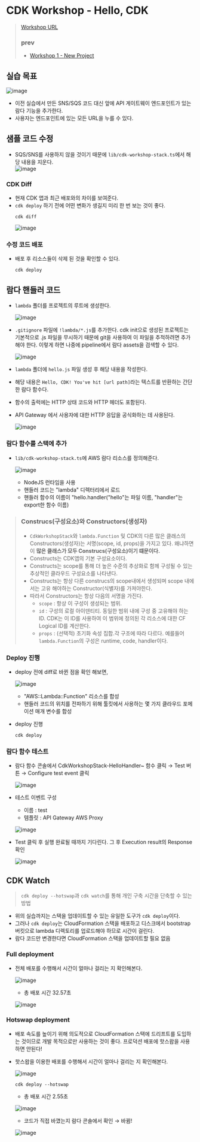 # CDK Workshop - Hello, CDK
> [Workshop URL](https://cdkworkshop.com/)
> ### prev
> - [Workshop 1 - New Project](https://github.com/Clary0122/AWS/blob/main/CDK/CDK-workshop-1-NewProject.md)

## 실습 목표
![image](https://user-images.githubusercontent.com/79209568/175438339-b286fa5b-d984-4e44-a31d-a562281034b4.png)

- 이전 실습에서 만든 SNS/SQS 코드 대신 앞에 API 게이트웨이 엔드포인트가 있는 람다 기능을 추가한다.
- 사용자는 엔드포인트에 있는 모든 URL을 누를 수 있다.

## 샘플 코드 수정
- SQS/SNS를 사용하지 않을 것이기 때문에 `lib/cdk-workshop-stack.ts`에서 해당 내용을 지운다.  
  ![image](https://user-images.githubusercontent.com/79209568/175447580-4934a802-897c-4b7f-98f6-5d482831ee64.png)

### CDK Diff
- 현재 CDK 앱과 최근 배포와의 차이를 보여준다.
- `cdk deploy` 하기 전에 어떤 변화가 생길지 미리 한 번 보는 것이 좋다.
  ```
  cdk diff
  ```
  ![image](https://user-images.githubusercontent.com/79209568/175466814-04bc189c-dfe4-493f-8eff-29c9eb7979ed.png)

### 수정 코드 배포
- 배포 후 리소스들이 삭제 된 것을 확인할 수 있다.
  ```
  cdk deploy
  ```
  
## 람다 핸들러 코드
- `lambda` 폴더를 프로젝트의 루트에 생성한다.   
  
  ![image](https://user-images.githubusercontent.com/79209568/175468261-272a10f6-a90d-4dab-8a70-66222afc1ed7.png)

- `.gitignore` 파일에 `!lambda/*.js`를 추가한다. cdk init으로 생성된 프로젝트는 기본적으로 .js 파일을 무시하기 때문에 git을 사용하여 이 파일을 추적하려면 추가해야 한다. 이렇게 하면 나중에 pipeline에서 람다 assets을 검색할 수 있다.  
  
  ![image](https://user-images.githubusercontent.com/79209568/175468423-9b455494-0d25-48f0-8cba-8ac7611d9e78.png)
- `lambda` 폴더에 `hello.js` 파일 생성 후 해당 내용을 작성한다.
- 해당 내용은 `Hello, CDK! You've hit [url path]`라는 텍스트를 반환하는 간단한 람다 함수다.
- 함수의 출럭에는 HTTP 상태 코드와 HTTP 헤더도 포함된다. 
- API Gateway 에서 사용자에 대한 HTTP 응답을 공식화하는 데 사용된다.
  
  ![image](https://user-images.githubusercontent.com/79209568/175468732-6f0c2316-54ea-44ff-a6e0-e3ab3b1504c7.png)

### 람다 함수를 스택에 추가
- `lib/cdk-workshop-stack.ts`에 AWS 람다 리소스를 정의해준다.  
  
  ![image](https://user-images.githubusercontent.com/79209568/175470319-557c4504-92fc-4617-8b7c-2f3c50043caf.png)
  - NodeJS 런타임을 사용
  - 핸들러 코드는 "lambda" 디렉터리에서 로드
  - 핸들러 함수의 이름이 "hello.handler("hello"는 파일 이름, "handler"는 export한 함수 이름)

> ### Construcs(구성요소)와 Constructors(생성자)
> - `CdkWorkshopStack`와 `lambda.Function` 및 CDK의 다른 많은 클래스의 Constructors(생성자)는 서명(scope, id, props)을 가지고 있다. 왜냐하면 이 **많은 클래스가 모두 Construcs(구성요소)이기 떄문이다.**
> - Constructs는 CDK앱의 기본 구성요소이다.
> - Constructs는 scope를 통해 더 높은 수준의 추상화로 함께 구성될 수 있는 추상적인 클라우드 구성요소를 나타낸다.
> - Constructs는 항상 다른 construcs의 scope내에서 생성되며 scope 내에서는 고유 해야하는 Constructor(식별자)를 가져야한다.
> - 따라서 Constructors는 항상 다음의 서명을 가진다.
>   - `scope` : 항상 이 구성이 생성되는 범위. 
>   - `id` : 구성의 로컬 아이덴티티. 동일한 범위 내에 구성 중 고유해야 하는 ID. CDK는 이 ID를 사용하여 이 범위에 정의된 각 리소스에 대한 CF Logical ID를 계산한다.
>   - `props` : (선택적) 초기화 속성 집합.각 구조에 따라 다르다. 예를들어 `lambda.Function`의 구성은 runtime, code, handler이다.

### Deploy 진행
- deploy 전에 diff로 바뀐 점을 확인 해보면,  
  
  ![image](https://user-images.githubusercontent.com/79209568/175480051-f38ebbfb-d84e-408c-b730-5a71db097588.png)
  - "AWS::Lambda::Function" 리소스를 합성
  - 핸들러 코드의 위치를 전파하기 위해 툴킷에서 사용하는 몇 가지 클라우드 포메이션 매개 변수를 합성
- deploy 진행
  ```
  cdk deploy
  ```
### 람다 함수 테스트
- 람다 함수 콘솔에서 CdkWorkshopStack-HelloHandler~ 함수 클릭 → Test 버튼 → Configure test event 클릭  
  
  ![image](https://user-images.githubusercontent.com/79209568/175484681-797f33a5-2e40-48c8-ba91-009046a65130.png)
- 테스트 이벤트 구성
  - 이름 : test
  - 템플릿 : API Gateway AWS Proxy  
  
  ![image](https://user-images.githubusercontent.com/79209568/175486679-5de0068a-215b-4e3f-89b7-313a94ad5f17.png)
- Test 클릭 후 실행 완료될 때까지 기다린다. 그 후 Execution result의 Response 확인  
  
  ![image](https://user-images.githubusercontent.com/79209568/175487030-8b3cc4bf-ee99-4543-87be-47374d7a92e1.png)

## CDK Watch
> `cdk deploy --hotswap`과 `cdk watch`를 통해 개인 구축 시간을 단축할 수 있는 방법
- 위의 실습까지는 스택을 업데이트할 수 있는 유일한 도구가 `cdk deploy`이다.
- 그러나 `cdk deploy`는 CloudFormation 스택을 배포하고 디스크에서 bootstrap 버킷으로 lambda 디렉토리를 업로드해야 하므로 시간이 걸린다.
- 람다 코드만 변경한다면 CloudFormation 스택을 업데이트할 필요 없음

### Full deployment
- 전체 배포를 수행해서 시간이 얼마나 걸리는 지 확인해본다.  
  
  ![image](https://user-images.githubusercontent.com/79209568/175499100-3558cc6c-ff95-4c43-a533-02d451cc892e.png)
  - 총 배포 시간 32.57초  
  
  ![image](https://user-images.githubusercontent.com/79209568/175499302-1c285cb5-e1c3-4051-b26d-7b3851a58506.png)

### Hotswap deployment
- 배포 속도를 높이기 위해 의도적으로 CloudFormation 스택에 드리프트를 도입하는 것이므로 개발 목적으로만 사용하는 것이 좋다. 프로덕션 배포에 핫스왑을 사용하면 안된다!
- 핫스왑을 이용한 배포를 수행해서 시간이 얼마나 걸리는 지 확인해본다.
  
  ![image](https://user-images.githubusercontent.com/79209568/175499820-9c7ef1e9-c890-40ab-b7fa-23144b8162a3.png)

  ```
  cdk deploy --hotswap
  ```
  - 총 배포 시간 2.55초  
  
  ![image](https://user-images.githubusercontent.com/79209568/175500111-5b81a5e7-54af-4510-9e7c-f7daa59258b6.png)
  
  - 코드가 직접 바꼈는지 람다 콘솔에서 확인 → 바뀜!
  
  ![image](https://user-images.githubusercontent.com/79209568/175500546-982a59fb-3f20-4a43-a6f5-1ec31d6786fb.png)
